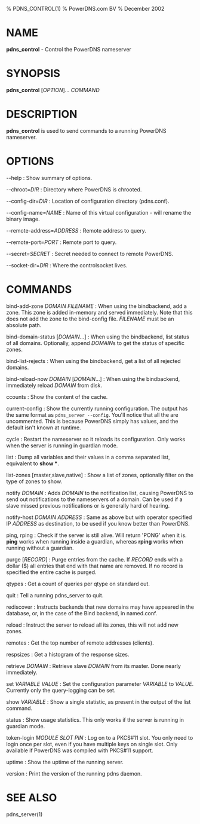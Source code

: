 % PDNS_CONTROL(1)
% PowerDNS.com BV
% December 2002

# NAME
**pdns_control** - Control the PowerDNS nameserver

# SYNOPSIS
**pdns_control** [*OPTION*]... *COMMAND*

# DESCRIPTION
**pdns_control** is used to send commands to a running PowerDNS nameserver.

# OPTIONS
--help
:    Show summary of options.

--chroot=*DIR*
:    Directory where PowerDNS is chrooted.

--config-dir=*DIR*
:    Location of configuration directory (pdns.conf).

--config-name=*NAME*
:    Name of this virtual configuration - will rename the binary image.

--remote-address=*ADDRESS*
:    Remote address to query.

--remote-port=*PORT*
:    Remote port to query.

--secret=*SECRET*
:    Secret needed to connect to remote PowerDNS.

--socket-dir=*DIR*
:    Where the controlsocket lives.


# COMMANDS
bind-add-zone *DOMAIN* *FILENAME*
:    When using the bindbackend, add a zone. This zone is added in-memory and served
     immediately. Note that this does not add the zone to the bind-config file.
     *FILENAME* must be an absolute path.

bind-domain-status [*DOMAIN*...]
:    When using the bindbackend, list status of all domains. Optionally, append
     *DOMAIN*s to get the status of specific zones.

bind-list-rejects
:    When using the bindbackend, get a list of all rejected domains.

bind-reload-now *DOMAIN* [*DOMAIN*...]
:    When using the bindbackend, immediately reload *DOMAIN* from disk.

ccounts
:    Show the content of the cache.

current-config
:    Show the currently running configuration. The output has the same format as
     `pdns_server --config`. You'll notice that all the are uncommented. This is
     because PowerDNS simply has values, and the default isn't known at runtime.

cycle
:    Restart the nameserver so it reloads its configuration. Only works when the
     server is running in guardian mode.

list
:    Dump all variables and their values in a comma separated list, equivalent
     to **show \***.

list-zones [master,slave,native]
:    Show a list of zones, optionally filter on the type of zones to show.

notify *DOMAIN*
:    Adds *DOMAIN* to the notification list, causing PowerDNS to send out
     notifications to the nameservers of a domain. Can be used if a slave missed
     previous notifications or is generally hard of hearing.

notify-host *DOMAIN* *ADDRESS*
:    Same as above but with operator specified IP *ADDRESS* as destination, to be
     used if you know better than PowerDNS.

ping, rping
:    Check if the server is still alive. Will return 'PONG' when it is.
     **ping** works when running inside a guardian, whereas **rping** works when
     running without a guardian.

purge [*RECORD*]
:    Purge entries from the cache. If *RECORD* ends with a dollar ($)
     all entries that end with that name are removed. If no record is specified
     the entire cache is purged.

qtypes
:    Get a count of queries per qtype on standard out.

quit
:    Tell a running pdns_server to quit.

rediscover
:    Instructs backends that new domains may have appeared in the database, or,
     in the case of the Bind backend, in named.conf.

reload
:    Instruct the server to reload all its zones, this will not add new zones.

remotes
:    Get the top number of remote addresses (clients).

respsizes
:    Get a histogram of the response sizes.

retrieve *DOMAIN*
:    Retrieve slave *DOMAIN* from its master. Done nearly immediately.

set *VARIABLE* *VALUE*
:    Set the configuration parameter *VARIABLE* to *VALUE*. Currently only the
     query-logging can be set.

show *VARIABLE*
:    Show a single statistic, as present in the output of the list command.

status
:    Show usage statistics. This only works if the server is running in guardian
     mode.

token-login *MODULE* *SLOT* *PIN*
:    Log on to a PKCS#11 slot. You only need to login once per slot, even if you
     have multiple keys on single slot. Only available if PowerDNS was compiled
     with PKCS#11 support.

uptime
:    Show the uptime of the running server.

version
:    Print the version of the running pdns daemon.

# SEE ALSO
pdns_server(1)
